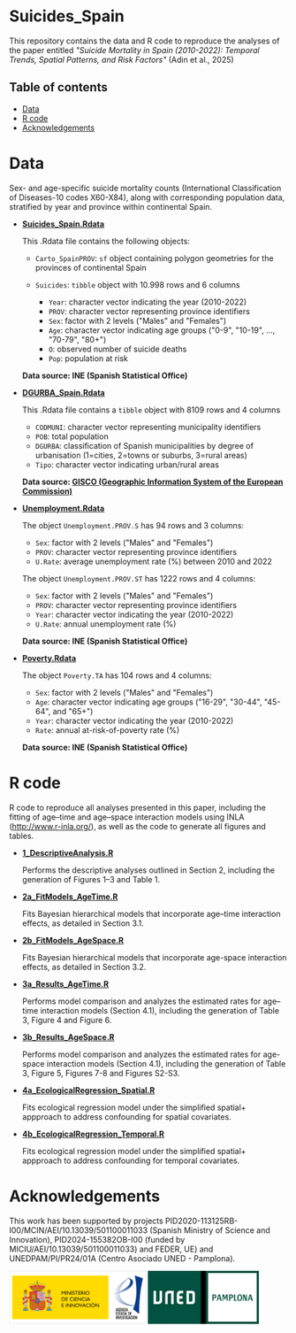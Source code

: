 # Suicides_Spain

This repository contains the data and R code to reproduce the analyses of the paper entitled *"Suicide Mortality in Spain (2010-2022): Temporal Trends, Spatial Patterns, and Risk Factors"* (Adin et al., 2025)

## Table of contents

-   [Data](#data)
-   [R code](#r-code)
-   [Acknowledgements](#Acknowledgements)


# Data

Sex- and age-specific suicide mortality counts (International Classification of Diseases-10 codes X60-X84), along with corresponding population data, stratified by year and province within continental Spain.

-   [**Suicides_Spain.Rdata**](https://github.com/spatialstatisticsupna/Suicides_Spain/blob/master/Data/Suicides_Spain.Rdata)

    This .Rdata file contains the following objects:

    -   `Carto_SpainPROV`: `sf` object containing polygon geometries for the provinces of continental Spain

    -   `Suicides`: `tibble` object with 10.998 rows and 6 columns

        -   `Year`: character vector indicating the year (2010-2022)
        -   `PROV`: character vector representing province identifiers
        -   `Sex`: factor with 2 levels ("Males" and "Females")
        -   `Age`: character vector indicating age groups ("0-9", "10-19", ..., "70-79", "80+")
        -   `O`: observed number of suicide deaths
        -   `Pop`: population at risk

    **Data source: INE (Spanish Statistical Office)**

-   [**DGURBA_Spain.Rdata**](https://github.com/spatialstatisticsupna/Suicides_Spain/blob/master/Data/DGURBA_Spain.Rdata)

    This .Rdata file contains a `tibble` object with 8109 rows and 4 columns

    -   `CODMUNI`: character vector representing municipality identifiers
    -   `POB`: total population
    -   `DGURBA`: classification of Spanish municipalities by degree of urbanisation (1=cities, 2=towns or suburbs, 3=rural areas)
    -   `Tipo`: character vector indicating urban/rural areas

    **Data source: [GISCO (Geographic Information System of the European Commission)](https://ec.europa.eu/eurostat/web/gisco/geodata/population-distribution/degree-urbanisation)**

-   [**Unemployment.Rdata**](https://github.com/spatialstatisticsupna/Suicides_Spain/blob/master/Data/Unemployment.Rdata)

    The object `Unemployment.PROV.S` has 94 rows and 3 columns:
    
    -   `Sex`: factor with 2 levels ("Males" and "Females")
    -   `PROV`: character vector representing province identifiers
    -   `U.Rate`: average unemployment rate (%) between 2010 and 2022
    
    The object `Unemployment.PROV.ST` has 1222 rows and 4 columns:
    
    -   `Sex`: factor with 2 levels ("Males" and "Females")
    -   `PROV`: character vector representing province identifiers
    -   `Year`: character vector indicating the year (2010-2022)
    -   `U.Rate`: annual unemployment rate (%)
    
    **Data source: INE (Spanish Statistical Office)**
    
-   [**Poverty.Rdata**](https://github.com/spatialstatisticsupna/Suicides_Spain/blob/master/Data/Poverty.Rdata)

    The object `Poverty.TA` has 104 rows and 4 columns:

    -   `Sex`: factor with 2 levels ("Males" and "Females")
    -   `Age`: character vector indicating age groups ("16-29", "30-44", "45-64", and "65+")
    -   `Year`: character vector indicating the year (2010-2022)
    -   `Rate`: annual at-risk-of-poverty rate (%)
    
    **Data source: INE (Spanish Statistical Office)**
    
    
# R code

R code to reproduce all analyses presented in this paper, including the fitting of age–time and age–space interaction models using INLA (<http://www.r-inla.org/>), as well as the code to generate all figures and tables.

-   [**1_DescriptiveAnalysis.R**](https://github.com/spatialstatisticsupna/Suicides_Spain/blob/master/Rcode/1_DescriptiveAnalysis.R)

    Performs the descriptive analyses outlined in Section 2, including the generation of Figures 1–3 and Table 1.

-   [**2a_FitModels_AgeTime.R**](https://github.com/spatialstatisticsupna/Suicides_Spain/blob/master/Rcode/2a_FitModels_AgeTime.R)

    Fits Bayesian hierarchical models that incorporate age–time interaction effects, as detailed in Section 3.1.

-   [**2b_FitModels_AgeSpace.R**](https://github.com/spatialstatisticsupna/Suicides_Spain/blob/master/Rcode/2b_FitModels_AgeSpace.R)

    Fits Bayesian hierarchical models that incorporate age-space interaction effects, as detailed in Section 3.2.

-   [**3a_Results_AgeTime.R**](https://github.com/spatialstatisticsupna/Suicides_Spain/blob/master/Rcode/3a_Results_AgeTime.R)

    Performs model comparison and analyzes the estimated rates for age–time interaction models (Section 4.1), including the generation of Table 3, Figure 4 and Figure 6.

-   [**3b_Results_AgeSpace.R**](https://github.com/spatialstatisticsupna/Suicides_Spain/blob/master/Rcode/3b_Results_AgeSpace.R)

    Performs model comparison and analyzes the estimated rates for age-space interaction models (Section 4.1), including the generation of Table 3, Figure 5, Figures 7-8 and Figures S2-S3.

-   [**4a_EcologicalRegression_Spatial.R**](https://github.com/spatialstatisticsupna/Suicides_Spain/blob/master/Rcode/4a_EcologicalRegression_Spatial.R)

    Fits ecological regression model under the simplified spatial+ appproach to address confounding for spatial covariates.

-   [**4b_EcologicalRegression_Temporal.R**](https://github.com/spatialstatisticsupna/Suicides_Spain/blob/master/Rcode/4b_EcologicalRegression_Temporal.R)

    Fits ecological regression model under the simplified spatial+ appproach to address confounding for temporal covariates.
    

# Acknowledgements

This work has been supported by projects PID2020-113125RB-I00/MCIN/AEI/10.13039/501100011033 (Spanish Ministry of Science and Innovation), PID2024-155382OB-I00 (funded by MICIU/AEI/10.13039/501100011033) and FEDER, UE) and UNEDPAM/PI/PR24/01A (Centro Asociado UNED - Pamplona).

<p float="left">
  <img src="https://github.com/spatialstatisticsupna/Suicides_Spain/blob/main/micin-aei.jpg" width="49%" />
  <img src="https://github.com/spatialstatisticsupna/Suicides_Spain/blob/main/UNED_Pamplona.jpg" width="40%" />
</p>

